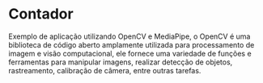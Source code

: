 # Contador
Exemplo de aplicação utilizando OpenCV e MediaPipe, o OpenCV é uma biblioteca de código aberto amplamente utilizada para processamento de imagem e visão computacional, ele fornece uma variedade de funções e ferramentas para manipular imagens, realizar detecção de objetos, rastreamento, calibração de câmera, entre outras tarefas.

